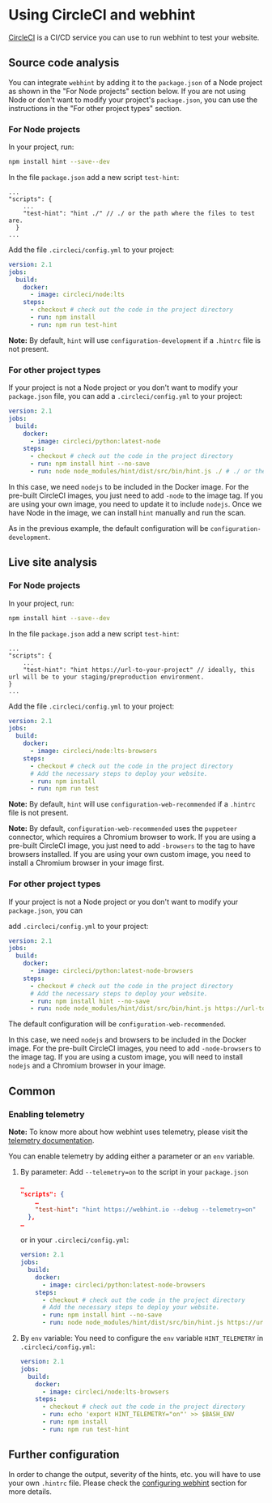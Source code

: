 <!-- markdownlint-disable MD024 -->
# Using CircleCI and webhint

[CircleCI][] is a CI/CD service you can use to run webhint
to test your website.

## Source code analysis

You can integrate `webhint` by adding it to the `package.json` of a Node
project as shown in the "For Node projects" section below. If you are not
using Node or don't want to modify your project's `package.json`, you can
use the instructions in the "For other project types" section.

### For Node projects

In your project, run:

```bash
npm install hint --save--dev
```

In the file `package.json` add a new script `test-hint`:

```json5
...
"scripts": {
    ...
    "test-hint": "hint ./" // ./ or the path where the files to test are.
  }
...
```

Add the file `.circleci/config.yml` to your project:

```yml
version: 2.1
jobs:
  build:
    docker:
      - image: circleci/node:lts
    steps:
      - checkout # check out the code in the project directory
      - run: npm install
      - run: npm run test-hint
```

**Note:** By default, `hint` will use
`configuration-development` if a `.hintrc` file is not present.

### For other project types

If your project is not a Node project or you don't want to
modify your `package.json` file, you can add a `.circleci/config.yml` to your project:

```yml
version: 2.1
jobs:
  build:
    docker:
      - image: circleci/python:latest-node
    steps:
      - checkout # check out the code in the project directory
      - run: npm install hint --no-save
      - run: node node_modules/hint/dist/src/bin/hint.js ./ # ./ or the path where the files to test are.
```

In this case, we need `nodejs` to be included in the Docker image. For the pre-built
CircleCI images, you just need to add `-node` to the image tag. If you are
using your own image, you need to update it to include `nodejs`. Once we have
Node in the image, we can install `hint` manually and run the scan.

As in the previous example, the default configuration will be `configuration-development`.

## Live site analysis

### For Node projects

In your project, run:

```bash
npm install hint --save--dev
```

In the file `package.json` add a new script `test-hint`:

```json5
...
"scripts": {
    ...
    "test-hint": "hint https://url-to-your-project" // ideally, this url will be to your staging/preproduction environment.
}
...
```

Add the file `.circleci/config.yml` to your project:

```yml
version: 2.1
jobs:
  build:
    docker:
      - image: circleci/node:lts-browsers
    steps:
      - checkout # check out the code in the project directory
      # Add the necessary steps to deploy your website.
      - run: npm install
      - run: npm run test
```

**Note:** By default, `hint` will use
`configuration-web-recommended` if a `.hintrc` file is not present.

**Note:** By default, `configuration-web-recommended` uses the
`puppeteer` connector, which requires a Chromium browser to work. If you are using
a pre-built CircleCI image, you just need to add `-browsers` to the tag
to have browsers installed. If you are using your own custom image, you need
to install a Chromium browser in your image first.

### For other project types

If your project is not a Node project or you don't want to
modify your `package.json`, you can

add `.circleci/config.yml` to your project:

```yml
version: 2.1
jobs:
  build:
    docker:
      - image: circleci/python:latest-node-browsers
    steps:
      - checkout # check out the code in the project directory
      # Add the necessary steps to deploy your website.
      - run: npm install hint --no-save
      - run: node node_modules/hint/dist/src/bin/hint.js https://url-to-your-project
```

The default configuration will be `configuration-web-recommended`.

In this case, we need `nodejs` and browsers to be included in the Docker image.
For the pre-built CircleCI images, you need to add `-node-browsers` to the
image tag. If you are using a custom image, you will need to install `nodejs`
and a Chromium browser in your image.

## Common

### Enabling telemetry

**Note:** To know more about how webhint uses telemetry, please visit
the [telemetry documentation][].

You can enable telemetry by adding either a parameter or an `env` variable.

1. By parameter: Add `--telemetry=on` to the script in your `package.json`

    ```json
    …
    "scripts": {
        …
        "test-hint": "hint https://webhint.io --debug --telemetry=on"
      },
    …
    ```

    or in your `.circleci/config.yml`:

    ```yml
    version: 2.1
    jobs:
      build:
        docker:
          - image: circleci/python:latest-node-browsers
        steps:
          - checkout # check out the code in the project directory
          # Add the necessary steps to deploy your website.
          - run: npm install hint --no-save
          - run: node node_modules/hint/dist/src/bin/hint.js https://url-to-your-project --telemetry=on
    ```

2. By `env` variable: You need to configure the `env` variable `HINT_TELEMETRY` in
   `.circleci/config.yml`:

    ```yml
    version: 2.1
    jobs:
      build:
        docker:
          - image: circleci/node:lts-browsers
        steps:
          - checkout # check out the code in the project directory
          - run: echo 'export HINT_TELEMETRY="on"' >> $BASH_ENV
          - run: npm install
          - run: npm run test-hint
    ```

## Further configuration

In order to change the output, severity of the hints, etc. you will have to
use your own `.hintrc` file. Please check the [configuring webhint] section
for more details.

<!-- Link labels -->

[CircleCI]: https://circleci.com/
[configuring webhint]: https://webhint.io/docs/user-guide/configuring-webhint/summary/
[telemetry documentation]: https://webhint.io/docs/user-guide/telemetry/summary/
